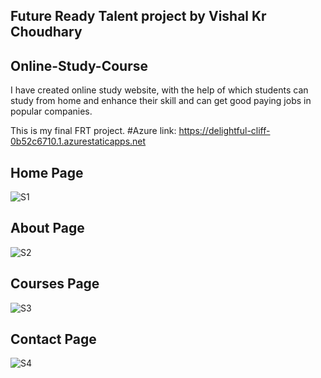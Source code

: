 ## Future Ready Talent project by Vishal Kr Choudhary
## Online-Study-Course
I have created online study website, with the help of which students can study from home and enhance their skill and can get good paying jobs in popular companies.

This is my final FRT project. #Azure link: https://delightful-cliff-0b52c6710.1.azurestaticapps.net

## Home Page
![S1](https://user-images.githubusercontent.com/35297480/190620673-dff26362-d8dc-4518-9015-e0b1ad7dfe87.png)
## About Page
![S2](https://user-images.githubusercontent.com/35297480/190620743-b0b718ce-d111-410c-88bd-768504b900a4.png)
## Courses Page
![S3](https://user-images.githubusercontent.com/35297480/190620792-a8063cc6-bedc-4beb-bea0-4086bf3fcb39.png)
## Contact Page
![S4](https://user-images.githubusercontent.com/35297480/190620833-c58a663f-c6b0-4ddd-83ab-68212c0527c5.png)
